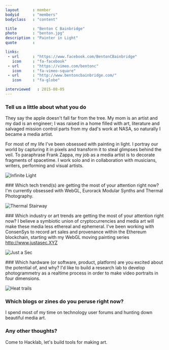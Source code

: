 ```yaml
---
layout      : member
bodyid      : "members"
bodyclass   : "content"

title       : "Benton C Bainbridge"
photo       : "benton.jpg"
description : "Painter in Light"
quote       : 

links:
 - url      : "https://www.facebook.com/BentonCBainbridge"
   icon     : "fa-facebook"
 - url      : "https://vimeo.com/bentonc"
   icon     : "fa-vimeo-square"
 - url      : "http://www.bentoncbainbridge.com/"
   icon     : "fa-globe"

interviewed   : 2015-08-05
---
```


### Tell us a little about what you do
They say the apple doesn't fall far from the tree. My mom is an artist and my dad is an engineer; I was raised in a home filled with art, literature and salvaged mission control parts from my dad's work at NASA, so naturally I became a media artist.

For most of my life I've been obsessed with painting in light. I portray our world by capturing it in pixels and transform it to steal glimpses behind the veil. To paraphrase Frank Zappa, my job as a media artist is to decorate fragments of spacetime. I work solo and in collaboration with musicians, writers, performing and visual artists.

![Infinite Light](/images/interviews/benton/infinite_light.jpg)

### Which tech trend(s) are getting the most of your attention right now?
I'm currently obsessed with WebGL, Eurorack Modular Synths and Thermal Photography. 

![Thermal Stairway](/images/interviews/benton/thermal_stairway.jpg)

### Which industry or art trends are getting the most of your attention right now?
I believe a symbiotic union of cryptocurrencies and media art will make these media less ethereal and ephemeral. I've been working with ConsenSys to record art sales and provenance within the Ethereum blockchain, starting with my WebGL moving painting series <http://www.justasec.XYZ>

![Just a Sec](/images/interviews/benton/just_a_sec_fragment.jpg)

### Which hardware (or software, product, platform) are you excited about the potential of, and why?
I'd like to build a research lab to develop photogrammetry as a realtime process in order to make video portraits in four dimensions.

![Heat trails](/images/interviews/benton/heat_trails.jpg)
 
### Which blogs or zines do you peruse right now?
I spend most of my time on technology user forums and hunting down beautiful media art.

 
### Any other thoughts?
Come to Hacklab, let's build tools for making art.